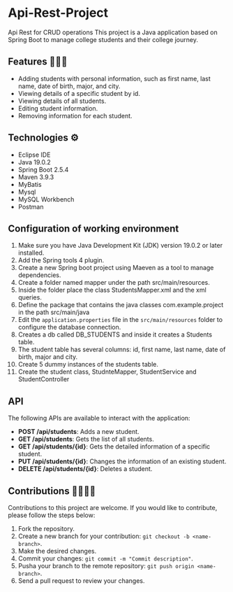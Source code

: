 # Api-Rest-Project
Api Rest for CRUD operations
This project is a Java application based on Spring Boot to manage college students and their college journey.

## Features 👨🏻‍💻

- Adding students with personal information, such as first name, last name, date of birth, major, and city.
- Viewing details of a specific student by id.
- Viewing details of all students.
- Editing student information.
- Removing information for each student.

## Technologies ⚙️
- Eclipse IDE
- Java 19.0.2
- Spring Boot 2.5.4
- Maven 3.9.3
- MyBatis
- Mysql
- MySQL Workbench
- Postman

## Configuration of working environment 

1. Make sure you have Java Development Kit (JDK) version 19.0.2 or later installed.
2. Add the Spring tools 4 plugin.
3. Create a new Spring boot project using Maeven as a tool to manage dependencies.
4. Create a folder named mapper under the path src/main/resources.
5. Inside the folder place the class StudentsMapper.xml and the xml queries.
6. Define the package that contains the java classes com.example.project in the path src/main/java
7. Edit the `application.properties` file in the `src/main/resources` folder to configure the database connection.
8. Creates a db called DB_STUDENTS and inside it creates a Students table.
9. The student table has several columns: id, first name, last name, date of birth, major and city.
10. Create 5 dummy instances of the students table.
11. Create the student class, StudnteMapper, StudentService and StudentController

## API
The following APIs are available to interact with the application:
- **POST /api/students**: Adds a new student.
- **GET /api/students**: Gets the list of all students.
- **GET /api/students/{id}**: Gets the detailed information of a specific student.
- **PUT /api/students/{id}**: Changes the information of an existing student.
- **DELETE /api/students/{id}**: Deletes a student.

## Contributions 👨‍👩‍👦‍👦

Contributions to this project are welcome. If you would like to contribute, please follow the steps below:

1. Fork the repository.
2. Create a new branch for your contribution: `git checkout -b <name-branch>`.
3. Make the desired changes.
4. Commit your changes: `git commit -m "Commit description"`.
5. Pusha your branch to the remote repository: `git push origin <name-branch>`.
6. Send a pull request to review your changes.
